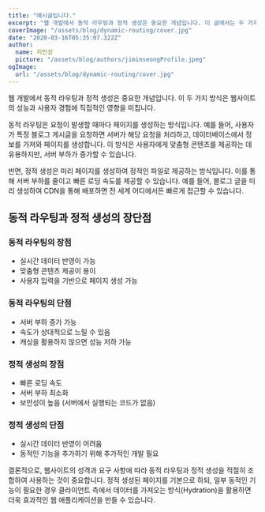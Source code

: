 ```yaml
---
title: "예시글입니다."
excerpt: "웹 개발에서 동적 라우팅과 정적 생성은 중요한 개념입니다. 이 글에서는 두 가지 접근 방식의 차이점과 각각의 장점에 대해 알아봅니다."
coverImage: "/assets/blog/dynamic-routing/cover.jpg"
date: "2020-03-16T05:35:07.322Z"
author:
  name: 지민성
  picture: "/assets/blog/authors/jiminseongProfile.jpeg"
ogImage:
  url: "/assets/blog/dynamic-routing/cover.jpg"
---
```


웹 개발에서 동적 라우팅과 정적 생성은 중요한 개념입니다. 이 두 가지 방식은 웹사이트의 성능과 사용자 경험에 직접적인 영향을 미칩니다.

동적 라우팅은 요청이 발생할 때마다 페이지를 생성하는 방식입니다. 예를 들어, 사용자가 특정 블로그 게시글을 요청하면 서버가 해당 요청을 처리하고, 데이터베이스에서 정보를 가져와 페이지를 생성합니다. 이 방식은 사용자에게 맞춤형 콘텐츠를 제공하는 데 유용하지만, 서버 부하가 증가할 수 있습니다.

반면, 정적 생성은 미리 페이지를 생성하여 정적인 파일로 제공하는 방식입니다. 이를 통해 서버 부하를 줄이고 빠른 로딩 속도를 제공할 수 있습니다. 예를 들어, 블로그 글을 미리 생성하여 CDN을 통해 배포하면 전 세계 어디에서든 빠르게 접근할 수 있습니다.

## 동적 라우팅과 정적 생성의 장단점

### 동적 라우팅의 장점

- 실시간 데이터 반영이 가능
- 맞춤형 콘텐츠 제공이 용이
- 사용자 입력을 기반으로 페이지 생성 가능

### 동적 라우팅의 단점

- 서버 부하 증가 가능
- 속도가 상대적으로 느릴 수 있음
- 캐싱을 활용하지 않으면 성능 저하 가능

### 정적 생성의 장점

- 빠른 로딩 속도
- 서버 부하 최소화
- 보안성이 높음 (서버에서 실행되는 코드가 없음)

### 정적 생성의 단점

- 실시간 데이터 반영이 어려움
- 동적인 기능을 추가하기 위해 추가적인 개발 필요

결론적으로, 웹사이트의 성격과 요구 사항에 따라 동적 라우팅과 정적 생성을 적절히 조합하여 사용하는 것이 중요합니다. 정적 생성된 페이지를 기본으로 하되, 일부 동적인 기능이 필요한 경우 클라이언트 측에서 데이터를 가져오는 방식(Hydration)을 활용하면 더욱 효과적인 웹 애플리케이션을 만들 수 있습니다.
